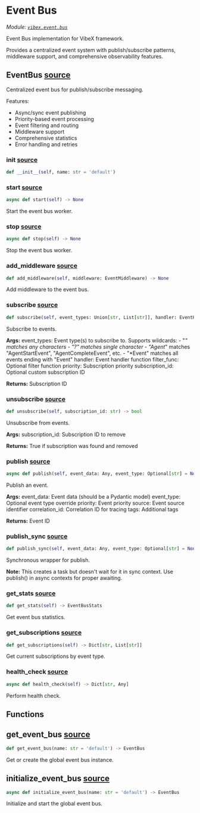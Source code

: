 # Event Bus

*Module: [`vibex.event.bus`](https://github.com/dustland/vibex/blob/main/src/vibex/event/bus.py)*

Event Bus implementation for VibeX framework.

Provides a centralized event system with publish/subscribe patterns,
middleware support, and comprehensive observability features.

## EventBus <a href="https://github.com/dustland/vibex/blob/main/src/vibex/event/bus.py#L27" class="source-link" title="View source code">source</a>

Centralized event bus for publish/subscribe messaging.

Features:
- Async/sync event publishing
- Priority-based event processing
- Event filtering and routing
- Middleware support
- Comprehensive statistics
- Error handling and retries

### __init__ <a href="https://github.com/dustland/vibex/blob/main/src/vibex/event/bus.py#L40" class="source-link" title="View source code">source</a>

```python
def __init__(self, name: str = 'default')
```
### start <a href="https://github.com/dustland/vibex/blob/main/src/vibex/event/bus.py#L52" class="source-link" title="View source code">source</a>

```python
async def start(self) -> None
```

Start the event bus worker.

### stop <a href="https://github.com/dustland/vibex/blob/main/src/vibex/event/bus.py#L61" class="source-link" title="View source code">source</a>

```python
async def stop(self) -> None
```

Stop the event bus worker.

### add_middleware <a href="https://github.com/dustland/vibex/blob/main/src/vibex/event/bus.py#L77" class="source-link" title="View source code">source</a>

```python
def add_middleware(self, middleware: EventMiddleware) -> None
```

Add middleware to the event bus.

### subscribe <a href="https://github.com/dustland/vibex/blob/main/src/vibex/event/bus.py#L82" class="source-link" title="View source code">source</a>

```python
def subscribe(self, event_types: Union[str, List[str]], handler: EventHandler, filter_func: Optional[EventFilter] = None, priority: EventPriority = EventPriority.NORMAL, subscription_id: Optional[str] = None) -> str
```

Subscribe to events.

**Args:**
    event_types: Event type(s) to subscribe to. Supports wildcards:
                - "*" matches any characters
                - "?" matches single character
                - "Agent*" matches "AgentStartEvent", "AgentCompleteEvent", etc.
                - "*Event" matches all events ending with "Event"
    handler: Event handler function
    filter_func: Optional filter function
    priority: Subscription priority
    subscription_id: Optional custom subscription ID

**Returns:**
    Subscription ID

### unsubscribe <a href="https://github.com/dustland/vibex/blob/main/src/vibex/event/bus.py#L132" class="source-link" title="View source code">source</a>

```python
def unsubscribe(self, subscription_id: str) -> bool
```

Unsubscribe from events.

**Args:**
    subscription_id: Subscription ID to remove

**Returns:**
    True if subscription was found and removed

### publish <a href="https://github.com/dustland/vibex/blob/main/src/vibex/event/bus.py#L159" class="source-link" title="View source code">source</a>

```python
async def publish(self, event_data: Any, event_type: Optional[str] = None, priority: EventPriority = EventPriority.NORMAL, source: Optional[str] = None, correlation_id: Optional[str] = None, tags: Optional[Dict[str, str]] = None) -> str
```

Publish an event.

**Args:**
    event_data: Event data (should be a Pydantic model)
    event_type: Optional event type override
    priority: Event priority
    source: Event source identifier
    correlation_id: Correlation ID for tracing
    tags: Additional tags

**Returns:**
    Event ID

### publish_sync <a href="https://github.com/dustland/vibex/blob/main/src/vibex/event/bus.py#L222" class="source-link" title="View source code">source</a>

```python
def publish_sync(self, event_data: Any, event_type: Optional[str] = None, priority: EventPriority = EventPriority.NORMAL, source: Optional[str] = None, correlation_id: Optional[str] = None, tags: Optional[Dict[str, str]] = None) -> str
```

Synchronous wrapper for publish.

**Note:** This creates a task but doesn't wait for it in sync context.
Use publish() in async contexts for proper awaiting.

### get_stats <a href="https://github.com/dustland/vibex/blob/main/src/vibex/event/bus.py#L354" class="source-link" title="View source code">source</a>

```python
def get_stats(self) -> EventBusStats
```

Get event bus statistics.

### get_subscriptions <a href="https://github.com/dustland/vibex/blob/main/src/vibex/event/bus.py#L358" class="source-link" title="View source code">source</a>

```python
def get_subscriptions(self) -> Dict[str, List[str]]
```

Get current subscriptions by event type.

### health_check <a href="https://github.com/dustland/vibex/blob/main/src/vibex/event/bus.py#L365" class="source-link" title="View source code">source</a>

```python
async def health_check(self) -> Dict[str, Any]
```

Perform health check.

## Functions

## get_event_bus <a href="https://github.com/dustland/vibex/blob/main/src/vibex/event/bus.py#L383" class="source-link" title="View source code">source</a>

```python
def get_event_bus(name: str = 'default') -> EventBus
```

Get or create the global event bus instance.

## initialize_event_bus <a href="https://github.com/dustland/vibex/blob/main/src/vibex/event/bus.py#L393" class="source-link" title="View source code">source</a>

```python
async def initialize_event_bus(name: str = 'default') -> EventBus
```

Initialize and start the global event bus.
